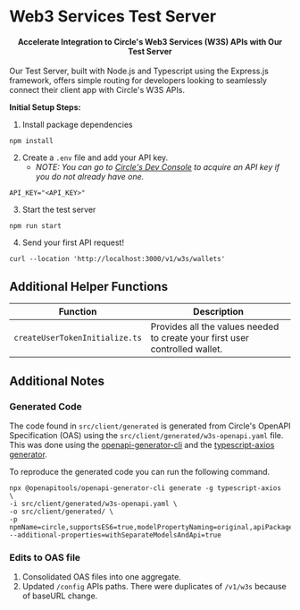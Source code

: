 # Web3 Services Test Server

<h4 align="center">Accelerate Integration to Circle's Web3 Services (W3S) APIs with Our Test Server</h4>

Our Test Server, built with Node.js and Typescript using the Express.js framework, offers simple routing for developers looking to seamlessly connect their client app with Circle's W3S APIs.

**Initial Setup Steps:**
1. Install package dependencies
```
npm install
```
2. Create a `.env` file and add your API key.  
   * _NOTE: You can go to [Circle's Dev Console](https://developers.circle.com/) to acquire an API key if you do not already have one._
```
API_KEY="<API_KEY>"
```
3. Start the test server
```
npm run start
```
4. Send your first API request!
```
curl --location 'http://localhost:3000/v1/w3s/wallets'
```

## Additional Helper Functions
| Function | Description |
| --- | --- |
| `createUserTokenInitialize.ts` | Provides all the values needed to create your first user controlled wallet. |

## Additional Notes

### Generated Code
The code found in `src/client/generated` is generated from Circle's OpenAPI Specification (OAS) using the `src/client/generated/w3s-openapi.yaml` file. This was done using the [openapi-generator-cli](https://openapi-generator.tech) and the [typescript-axios generator](https://openapi-generator.tech/docs/generators/typescript-axios/).

To reproduce the generated code you can run the following command.
```
npx @openapitools/openapi-generator-cli generate -g typescript-axios  \
-i src/client/generated/w3s-openapi.yaml \
-o src/client/generated/ \
-p npmName=circle,supportsES6=true,modelPropertyNaming=original,apiPackage=apis,modelPackage=models --additional-properties=withSeparateModelsAndApi=true
```
### Edits to OAS file
1. Consolidated OAS files into one aggregate.
2. Updated `/config` APIs paths. There were duplicates of `/v1/w3s` because of baseURL change.